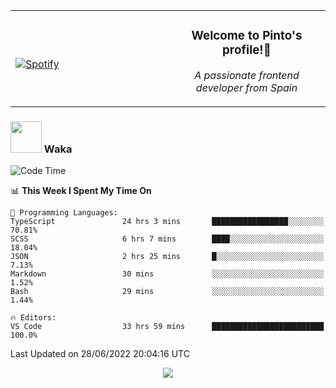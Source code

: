 <table width="100%" align="center"> 
  <tr>
  <td width="50%">
      
&nbsp; <br> [![Spotify](https://novatorem-zeta-rust.vercel.app/api/spotify)](https://open.spotify.com/user/novatorem-zeta-rust)

  </td>
  <td width="50%">
    <h3 align="center">Welcome to Pinto's profile!👋</h3>
    <p align="center"><em>A passionate frontend developer from Spain</em></p>
  </td>
  </table>

### <img src="https://media.giphy.com/media/VgCDAzcKvsR6OM0uWg/giphy.gif" width="50"> Waka

  <!--START_SECTION:waka-->
![Code Time](http://img.shields.io/badge/Code%20Time-590%20hrs%2015%20mins-blue)

📊 **This Week I Spent My Time On** 

```text
💬 Programming Languages: 
TypeScript               24 hrs 3 mins       █████████████████░░░░░░░░   70.81% 
SCSS                     6 hrs 7 mins        ████░░░░░░░░░░░░░░░░░░░░░   18.04% 
JSON                     2 hrs 25 mins       █░░░░░░░░░░░░░░░░░░░░░░░░   7.13% 
Markdown                 30 mins             ░░░░░░░░░░░░░░░░░░░░░░░░░   1.52% 
Bash                     29 mins             ░░░░░░░░░░░░░░░░░░░░░░░░░   1.44%

🔥 Editors: 
VS Code                  33 hrs 59 mins      █████████████████████████   100.0%

```


 Last Updated on 28/06/2022 20:04:16 UTC
<!--END_SECTION:waka-->

<div align="center">
<img src="https://github-readme-stats-gilt-tau.vercel.app/api/top-langs/?username=pinto-hub&layout=compact&theme=dracula" />
</div>
